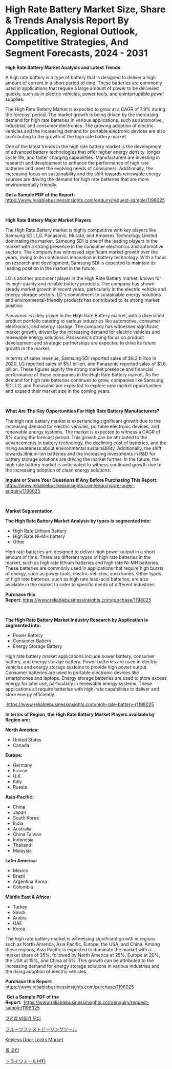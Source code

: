 <p><h1>High Rate Battery Market Size, Share & Trends Analysis Report By Application, Regional Outlook, Competitive Strategies, And Segment Forecasts, 2024 - 2031</h1></p><p><strong>High Rate Battery Market Analysis and Latest Trends</strong></p>
<p><p>A high rate battery is a type of battery that is designed to deliver a high amount of current in a short period of time. These batteries are commonly used in applications that require a large amount of power to be delivered quickly, such as in electric vehicles, power tools, and uninterruptible power supplies.</p><p>The High Rate Battery Market is expected to grow at a CAGR of 7.9% during the forecast period. The market growth is being driven by the increasing demand for high rate batteries in various applications, such as automotive, industrial, and consumer electronics. The growing adoption of electric vehicles and the increasing demand for portable electronic devices are also contributing to the growth of the high rate battery market.</p><p>One of the latest trends in the high rate battery market is the development of advanced battery technologies that offer higher energy density, longer cycle life, and faster charging capabilities. Manufacturers are investing in research and development to enhance the performance of high rate batteries and meet the evolving needs of consumers. Additionally, the increasing focus on sustainability and the shift towards renewable energy sources are driving the demand for high rate batteries that are more environmentally friendly.</p></p>
<p><strong>Get a Sample PDF of the Report:&nbsp;</strong> <a href="https://www.reliablebusinessinsights.com/enquiry/request-sample/1198025">https://www.reliablebusinessinsights.com/enquiry/request-sample/1198025</a></p>
<p>&nbsp;</p>
<p><strong>High Rate Battery Major Market Players</strong></p>
<p><p>The High Rate Battery market is highly competitive with key players like Samsung SDI, LG, Panasonic, Murata, and Amperex Technology Limited dominating the market. Samsung SDI is one of the leading players in the market with a strong presence in the consumer electronics and automotive sectors. The company has witnessed significant market growth over the years, owing to its continuous innovation in battery technology. With a focus on research and development, Samsung SDI is expected to maintain its leading position in the market in the future.</p><p>LG is another prominent player in the High Rate Battery market, known for its high-quality and reliable battery products. The company has shown steady market growth in recent years, particularly in the electric vehicle and energy storage sectors. LG's commitment to sustainable energy solutions and environmental-friendly products has contributed to its strong market position.</p><p>Panasonic is a key player in the High Rate Battery market, with a diversified product portfolio catering to various industries like automotive, consumer electronics, and energy storage. The company has witnessed significant market growth, driven by the increasing demand for electric vehicles and renewable energy solutions. Panasonic's strong focus on product development and strategic partnerships are expected to drive its future growth in the market.</p><p>In terms of sales revenue, Samsung SDI reported sales of $8.3 billion in 2020, LG reported sales of $5.1 billion, and Panasonic reported sales of $1.6 billion. These figures signify the strong market presence and financial performance of these companies in the High Rate Battery market. As the demand for high rate batteries continues to grow, companies like Samsung SDI, LG, and Panasonic are expected to explore new market opportunities and expand their market size in the coming years.</p></p>
<p>&nbsp;</p>
<p><strong>What Are The Key Opportunities For High Rate Battery Manufacturers?</strong></p>
<p><p>The high rate battery market is experiencing significant growth due to the increasing demand for electric vehicles, portable electronic devices, and renewable energy systems. The market is expected to witness a CAGR of 8% during the forecast period. This growth can be attributed to the advancements in battery technology, the declining cost of batteries, and the rising awareness about environmental sustainability. Additionally, the shift towards lithium-ion batteries and the increasing investments in R&D for battery storage solutions are driving the market further. In the future, the high rate battery market is anticipated to witness continued growth due to the increasing adoption of clean energy solutions.</p></p>
<p><strong>Inquire or Share Your Questions If Any Before Purchasing This Report:</strong> <a href="https://www.reliablebusinessinsights.com/enquiry/pre-order-enquiry/1198025">https://www.reliablebusinessinsights.com/enquiry/pre-order-enquiry/1198025</a></p>
<p>&nbsp;</p>
<p><strong>Market Segmentation</strong></p>
<p><strong>The High Rate Battery Market Analysis by types is segmented into:</strong></p>
<p><ul><li>High Rate Lithium Battery</li><li>High Rate Ni-MH battery</li><li>Other</li></ul></p>
<p><p>High rate batteries are designed to deliver high power output in a short amount of time. There are different types of high rate batteries in the market, such as high rate lithium batteries and high rate Ni-MH batteries. These batteries are commonly used in applications that require high bursts of energy, such as power tools, electric vehicles, and drones. Other types of high rate batteries, such as high rate lead-acid batteries, are also available in the market to cater to specific needs of different industries.</p></p>
<p><strong>Purchase this Report:&nbsp;</strong><a href="https://www.reliablebusinessinsights.com/purchase/1198025">https://www.reliablebusinessinsights.com/purchase/1198025</a></p>
<p>&nbsp;</p>
<p><strong>The High Rate Battery Market Industry Research by Application is segmented into:</strong></p>
<p><ul><li>Power Battery</li><li>Consumer Battery</li><li>Energy Storage Battery</li></ul></p>
<p><p>High rate battery market applications include power battery, consumer battery, and energy storage battery. Power batteries are used in electric vehicles and energy storage systems to provide high power output. Consumer batteries are used in portable electronic devices like smartphones and laptops. Energy storage batteries are used to store excess energy for later use, particularly in renewable energy systems. These applications all require batteries with high-rate capabilities to deliver and store energy efficiently.</p></p>
<p><a href="https://www.reliablebusinessinsights.com/high-rate-battery-r1198025">&nbsp;https://www.reliablebusinessinsights.com/high-rate-battery-r1198025</a></p>
<p><strong>In terms of Region, the High Rate Battery Market Players available by Region are:</strong></p>
<p>
    <p> <strong> North America: </strong>
        <ul>
            <li>United States</li>
            <li>Canada</li>
        </ul>
        </p> 
    <p> <strong> Europe: </strong>
        <ul>
            <li>Germany</li>
            <li>France</li>
            <li>U.K.</li>
            <li>Italy</li>
            <li>Russia</li>
        </ul>
        </p> 
    <p> <strong> Asia-Pacific: </strong>
        <ul>
            <li>China</li>
            <li>Japan</li>
            <li>South Korea</li>
            <li>India</li>
            <li>Australia</li>
            <li>China Taiwan</li>
            <li>Indonesia</li>
            <li>Thailand</li>
            <li>Malaysia</li>
        </ul>
        </p> 
    <p> <strong> Latin America: </strong>
        <ul>
            <li>Mexico</li>
            <li>Brazil</li>
            <li>Argentina Korea</li>
            <li>Colombia</li>
        </ul>
        </p> 
    <p> <strong> Middle East & Africa: </strong>
        <ul>
            <li>Turkey</li>
            <li>Saudi</li>
            <li>Arabia</li>
            <li>UAE</li>
            <li>Korea</li>
        </ul>
    </p>
    </p>
<p><p>The high rate battery market is witnessing significant growth in regions such as North America, Asia Pacific, Europe, the USA, and China. Among these regions, Asia Pacific is expected to dominate the market with a market share of 35%, followed by North America at 25%, Europe at 20%, the USA at 15%, and China at 5%. This growth can be attributed to the increasing demand for energy storage solutions in various industries and the rising adoption of electric vehicles.</p></p>
<p><strong>Purchase this Report: </strong><a href="https://www.reliablebusinessinsights.com/purchase/1198025">https://www.reliablebusinessinsights.com/purchase/1198025</a></p>
<p>&nbsp;<strong>Get a Sample PDF of the Report:&nbsp;&nbsp;</strong><a href="https://www.reliablebusinessinsights.com/enquiry/request-sample/1198025">https://www.reliablebusinessinsights.com/enquiry/request-sample/1198025</a></p>
<p><strong></strong></p>
<p><p><a href="https://github.com/Edwards13Jessica/Market-Research-Report-List-1/blob/main/9643306159203.md">고전압 비동기 모터</a></p><p><a href="https://github.com/oqoeusbvpadwjs08/Market-Research-Report-List-2/blob/main/2945659149488.md">フルーツファストピーリングツール</a></p><p><a href="https://github.com/kmatchooka/Market-Research-Report-List-1/blob/main/keyless-door-locks-market.md">Keyless Door Locks Market</a></p><p><a href="https://medium.com/@cierrahayes645/%EB%A1%A4-%EC%BD%94%ED%84%B0-%EC%8B%9C%EC%9E%A5-%EA%B7%9C%EB%AA%A8-%EB%B0%8F-%EC%A0%90%EC%9C%A0%EC%9C%A8-%EB%B6%84%EC%84%9D-%EC%84%B1%EC%9E%A5-%EB%8F%99%ED%96%A5-%EB%B0%8F-%EC%98%88%EC%B8%A1-2024-2031-903824de324e">롤 코터</a></p><p><a href="https://github.com/KaliMetz2023/Market-Research-Report-List-1/blob/main/2049330149487.md">ドライウォール材料</a></p></p>